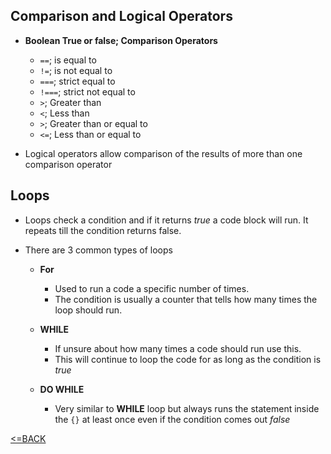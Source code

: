 ## Comparison and Logical Operators

- __Boolean True or false; Comparison Operators__
    - `==`; is equal to
    - `!=`; is not equal to
    - `===`; strict equal to
    - `!===`; strict not equal to
    - `>`; Greater than
    - `<`; Less than
    - `>`; Greater than or equal to
    - `<=`; Less than or equal to

- Logical operators allow comparison of the results of more than one comparison operator

## Loops

- Loops check a condition and if it returns _true_ a code block will run. It repeats till the condition returns false.


- There are 3 common types of loops
    - __For__

        - Used to run a code a specific number of times. 
        - The condition is usually a counter that tells how many times the loop should run.

    - __WHILE__

        - If unsure about how many times a code should run use this.
        - This will continue to loop the code for as long as the condition is _true_
    
    - __DO WHILE__

        - Very similar to __WHILE__ loop but always runs the statement inside the `{}` at least once even if the condition comes out _false_






[<=BACK](README.md)